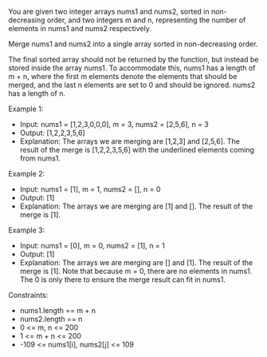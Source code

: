 You are given two integer arrays nums1 and nums2, sorted in non-decreasing order, and two integers m and n, representing the number of elements in nums1 and nums2 respectively.

Merge nums1 and nums2 into a single array sorted in non-decreasing order.

The final sorted array should not be returned by the function, but instead be stored inside the array nums1. To accommodate this, nums1 has a length of m + n, where the first m elements denote the elements that should be merged, and the last n elements are set to 0 and should be ignored. nums2 has a length of n.

Example 1:

+ Input: nums1 = [1,2,3,0,0,0], m = 3, nums2 = [2,5,6], n = 3
+ Output: [1,2,2,3,5,6]
+ Explanation: The arrays we are merging are [1,2,3] and [2,5,6].
The result of the merge is [1,2,2,3,5,6] with the underlined elements coming from nums1.

Example 2:

+ Input: nums1 = [1], m = 1, nums2 = [], n = 0
+ Output: [1]
+ Explanation: The arrays we are merging are [1] and [].
The result of the merge is [1].

Example 3:

+ Input: nums1 = [0], m = 0, nums2 = [1], n = 1
+ Output: [1]
+ Explanation: The arrays we are merging are [] and [1].
The result of the merge is [1].
Note that because m = 0, there are no elements in nums1. The 0 is only there to ensure the merge result can fit in nums1.

Constraints:

+ nums1.length == m + n
+ nums2.length == n
+ 0 <= m, n <= 200
+ 1 <= m + n <= 200
+ -109 <= nums1[i], nums2[j] <= 109